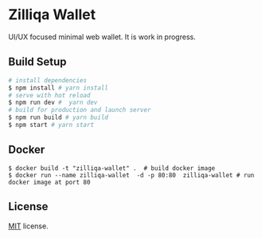 # Zilliqa Wallet

UI/UX focused minimal web wallet. It is work in progress.

## Build Setup

``` bash
# install dependencies
$ npm install # yarn install
# serve with hot reload
$ npm run dev #  yarn dev
# build for production and launch server
$ npm run build # yarn build
$ npm start # yarn start
```

## Docker

```
$ docker build -t "zilliqa-wallet" .  # build docker image
$ docker run --name zilliqa-wallet  -d -p 80:80  zilliqa-wallet # run docker image at port 80
```

## License
[MIT](LICENSE) license.